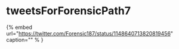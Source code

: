 # tweetsForForensicPath7

{% embed url="https://twitter.com/Forensic187/status/1148640713820819456"  caption="" % }
